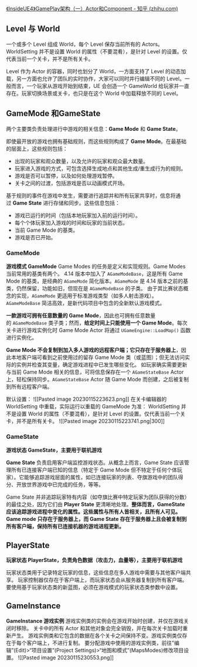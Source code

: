 [《InsideUE4》GamePlay架构（一）Actor和Component - 知乎 (zhihu.com)](https://zhuanlan.zhihu.com/p/22833151)



## Level 与 World
一个或多个 Level 组成 World，每个 Level 保存当前所有的 Actors。
WorldSetting 并不是设置 World 的属性（不要混肴），是针对 Level 的设置。仅代表当前一个关卡，并不是所有关卡。

Level 作为 Actor 的容器，同时也划分了 World，一方面支持了 Level 的动态加载，另一方面也允许了团队的实时协作，大家可以同时并行编辑不同的 Level。一般而言，一个玩家从游戏开始到结束，UE 会创造一个 GameWorld 给玩家并一直存在。玩家切换场景或关卡，也只是在这个 World 中加载释放不同的 Level。

## GameMode 和GameState
两个主要类负责处理进行中游戏的相关信息：**Game Mode** 和 **Game State**。

即使最开放的游戏也拥有基础规则，而这些规则构成了 **Game Mode**。在最基础的层面上，这些规则包括：
- 出现的玩家和观众数量，以及允许的玩家和观众最大数量。
- 玩家进入游戏的方式，可包含选择生成地点和其他生成/重生成行为的规则。
- 游戏是否可以暂停，以及如何处理游戏暂停。
- 关卡之间的过渡，包括游戏是否以动画模式开场。
    

基于规则的事件在游戏中发生，需要进行追踪并和所有玩家共享时，信息将通过 **Game State** 进行存储和同步。这些信息包括：
- 游戏已运行的时间（包括本地玩家加入前的运行时间）。
- 每个个体玩家加入游戏的时间和玩家的当前状态。
- 当前 Game Mode 的基类。
- 游戏是否已开始。

### GameMode
**游戏模式 GameMode**
Game Modes 的任务是定义和实现规则。Game Modes 当前常用的基类有两个。
4.14 版本中加入了 `AGameModeBase`，这是所有 Game Mode 的基类，是经典的 `AGameMode` 简化版本。`AGameMode` 是 4.14 版本之前的基类，仍然保留，功能如旧，但现在是 `AGameModeBase` 的子类。
由于其比赛状态概念的实现，`AGameMode` 更适用于标准游戏类型（如多人射击游戏）。
`AGameModeBase` 简洁高效，是新代码项目中包含的全新默认游戏模式。

**一款游戏可拥有任意数量的 Game Mode**，因此也可拥有任意数量的 `AGameModeBase` 类子类；然而，**给定时间上只能使用一个 Game Mode**。每次关卡进行游戏实例化时 Game Mode Actor 将通过 `UGameEngine::LoadMap()` 函数进行实例化。

**Game Mode 不会复制到加入多人游戏的远程客户端；它只存在于服务器上**，因此本地客户端可看到之前使用过的留存 Game Mode 类（或蓝图）；但无法访问实际的实例并检查其变量，确定游戏进程中已发生哪些变化。
如玩家确实需要更新与当前 Game Mode 相关的信息，可将信息保存在一个 `AGameStateBase` Actor 上，轻松保持同步。`AGameStateBase` Actor 随 Game Mode 而创建，之后被复制到所有远程客户端。

默认设置：
![[Pasted image 20230115223623.png]]
在关卡编辑器的 WorldSetting 中重载，实际运行以重载的 GameMode 为准：
WorldSetting 并不是设置 World 的属性（不要混肴），是针对 Level 的设置。仅代表当前一个关卡，并不是所有关卡。
![[Pasted image 20230115223741.png|300]]

### GameState
**游戏状态 GameState，主要用于联机游戏**

**Game State** 负责启用客户端监控游戏状态。从概念上而言，Game State 应该管理所有已连接客户端已知的信息（特定于 Game Mode 但不特定于任何个体玩家）。它能够追踪游戏层面的属性，如已连接玩家的列表、夺旗游戏中的团队得分、开放世界游戏中已完成的任务，等等。

Game State 并非追踪玩家特有内容（如夺旗比赛中特定玩家为团队获得的分数）的最佳之处，因为它们由 **Player State** 更清晰地处理。**整体而言，GameState 应该追踪游戏进程中变化的属性。这些属性与所有人皆相关，且所有人可见。** 
**Game mode 只存在于服务器上，而 Game State 存在于服务器上且会被复制到所有客户端，保持所有已连接机器的游戏进程更新。**

## PlayerState
**玩家状态 PlayerState，负责角色数据（攻击力，血量等），主要用于联机游戏**

玩家状态类用于记录特定玩家的信息，这些信息在多人游戏中需要与其他客户端共享。
玩家控制器仅存在于客户端上，而玩家状态会从服务器复制到所有客户端。
要使用基于玩家状态类的新蓝图，必须在游戏模式的玩家状态类参数中设置。

## GameInstance
**GameInstance 游戏实例**
游戏实例类的实例会在游戏开始时创建，并仅在游戏关闭时移除。
关卡中的所有 Actor 和其他对象会完全销毁，并在每次关卡加载时重新产生。
游戏实例类和它包含的数据在各个关卡之间保持不变。游戏实例类仅存在于每个客户端上，不进行复制。
要分配游戏中使用的游戏实例类，前往"编辑”(Edit)>“项目设置”(Project Settings)>“地图和模式”(MapsModes)修改项目设置。
![[Pasted image 20230115230553.png]]

